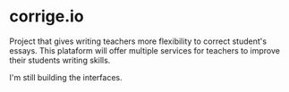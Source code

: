 # corrige.io
Project that gives writing teachers more flexibility to correct student's essays. This plataform will offer multiple services for teachers to improve their students writing skills.

I'm still building the interfaces.

